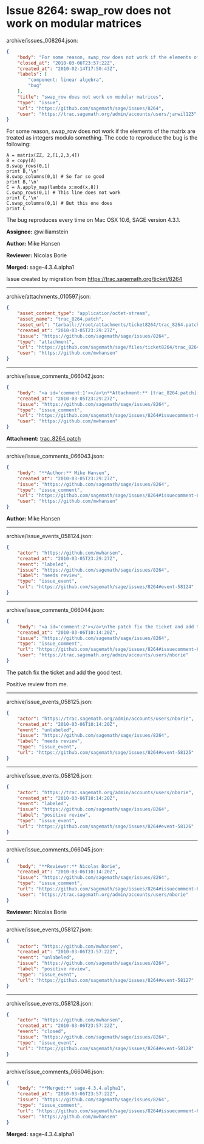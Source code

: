 # Issue 8264: swap_row does not work on modular matrices

archive/issues_008264.json:
```json
{
    "body": "For some reason, swap_row does not work if the elements of the matrix are treated as integers modulo something. The code to reproduce the bug is the following:\n\n\n```\nA = matrix(ZZ, 2,[1,2,3,4])\nB = copy(A)\nB.swap_rows(0,1)\nprint B,'\\n'\nB.swap_columns(0,1) # So far so good\nprint B,'\\n'\nC = A.apply_map(lambda x:mod(x,8))\nC.swap_rows(0,1) # This line does not work\nprint C,'\\n'\nC.swap_columns(0,1) # But this one does\nprint C\n```\n\nThe bug reproduces every time on Mac OSX 10.6, SAGE version 4.3.1.\n\n**Assignee:** @williamstein\n\n**Author:** Mike Hansen\n\n**Reviewer:** Nicolas Borie\n\n**Merged:** sage-4.3.4.alpha1\n\nIssue created by migration from https://trac.sagemath.org/ticket/8264\n\n",
    "closed_at": "2010-03-06T23:57:22Z",
    "created_at": "2010-02-14T17:50:43Z",
    "labels": [
        "component: linear algebra",
        "bug"
    ],
    "title": "swap_row does not work on modular matrices",
    "type": "issue",
    "url": "https://github.com/sagemath/sage/issues/8264",
    "user": "https://trac.sagemath.org/admin/accounts/users/janwil123"
}
```
For some reason, swap_row does not work if the elements of the matrix are treated as integers modulo something. The code to reproduce the bug is the following:


```
A = matrix(ZZ, 2,[1,2,3,4])
B = copy(A)
B.swap_rows(0,1)
print B,'\n'
B.swap_columns(0,1) # So far so good
print B,'\n'
C = A.apply_map(lambda x:mod(x,8))
C.swap_rows(0,1) # This line does not work
print C,'\n'
C.swap_columns(0,1) # But this one does
print C
```

The bug reproduces every time on Mac OSX 10.6, SAGE version 4.3.1.

**Assignee:** @williamstein

**Author:** Mike Hansen

**Reviewer:** Nicolas Borie

**Merged:** sage-4.3.4.alpha1

Issue created by migration from https://trac.sagemath.org/ticket/8264





---

archive/attachments_010597.json:
```json
{
    "asset_content_type": "application/octet-stream",
    "asset_name": "trac_8264.patch",
    "asset_url": "tarball://root/attachments/ticket8264/trac_8264.patch",
    "created_at": "2010-03-05T23:29:27Z",
    "issue": "https://github.com/sagemath/sage/issues/8264",
    "type": "attachment",
    "url": "https://github.com/sagemath/sage/files/ticket8264/trac_8264.patch",
    "user": "https://github.com/mwhansen"
}
```



---

archive/issue_comments_066042.json:
```json
{
    "body": "<a id='comment:1'></a>\n**Attachment:** [trac_8264.patch](https://github.com/sagemath/sage/files/ticket8264/trac_8264.patch)",
    "created_at": "2010-03-05T23:29:27Z",
    "issue": "https://github.com/sagemath/sage/issues/8264",
    "type": "issue_comment",
    "url": "https://github.com/sagemath/sage/issues/8264#issuecomment-66042",
    "user": "https://github.com/mwhansen"
}
```

<a id='comment:1'></a>
**Attachment:** [trac_8264.patch](https://github.com/sagemath/sage/files/ticket8264/trac_8264.patch)



---

archive/issue_comments_066043.json:
```json
{
    "body": "**Author:** Mike Hansen",
    "created_at": "2010-03-05T23:29:27Z",
    "issue": "https://github.com/sagemath/sage/issues/8264",
    "type": "issue_comment",
    "url": "https://github.com/sagemath/sage/issues/8264#issuecomment-66043",
    "user": "https://github.com/mwhansen"
}
```

**Author:** Mike Hansen



---

archive/issue_events_058124.json:
```json
{
    "actor": "https://github.com/mwhansen",
    "created_at": "2010-03-05T23:29:27Z",
    "event": "labeled",
    "issue": "https://github.com/sagemath/sage/issues/8264",
    "label": "needs review",
    "type": "issue_event",
    "url": "https://github.com/sagemath/sage/issues/8264#event-58124"
}
```



---

archive/issue_comments_066044.json:
```json
{
    "body": "<a id='comment:2'></a>\nThe patch fix the ticket and add the good test.\n\nPositive review from me.",
    "created_at": "2010-03-06T10:14:20Z",
    "issue": "https://github.com/sagemath/sage/issues/8264",
    "type": "issue_comment",
    "url": "https://github.com/sagemath/sage/issues/8264#issuecomment-66044",
    "user": "https://trac.sagemath.org/admin/accounts/users/nborie"
}
```

<a id='comment:2'></a>
The patch fix the ticket and add the good test.

Positive review from me.



---

archive/issue_events_058125.json:
```json
{
    "actor": "https://trac.sagemath.org/admin/accounts/users/nborie",
    "created_at": "2010-03-06T10:14:20Z",
    "event": "unlabeled",
    "issue": "https://github.com/sagemath/sage/issues/8264",
    "label": "needs review",
    "type": "issue_event",
    "url": "https://github.com/sagemath/sage/issues/8264#event-58125"
}
```



---

archive/issue_events_058126.json:
```json
{
    "actor": "https://trac.sagemath.org/admin/accounts/users/nborie",
    "created_at": "2010-03-06T10:14:20Z",
    "event": "labeled",
    "issue": "https://github.com/sagemath/sage/issues/8264",
    "label": "positive review",
    "type": "issue_event",
    "url": "https://github.com/sagemath/sage/issues/8264#event-58126"
}
```



---

archive/issue_comments_066045.json:
```json
{
    "body": "**Reviewer:** Nicolas Borie",
    "created_at": "2010-03-06T10:14:20Z",
    "issue": "https://github.com/sagemath/sage/issues/8264",
    "type": "issue_comment",
    "url": "https://github.com/sagemath/sage/issues/8264#issuecomment-66045",
    "user": "https://trac.sagemath.org/admin/accounts/users/nborie"
}
```

**Reviewer:** Nicolas Borie



---

archive/issue_events_058127.json:
```json
{
    "actor": "https://github.com/mwhansen",
    "created_at": "2010-03-06T23:57:22Z",
    "event": "unlabeled",
    "issue": "https://github.com/sagemath/sage/issues/8264",
    "label": "positive review",
    "type": "issue_event",
    "url": "https://github.com/sagemath/sage/issues/8264#event-58127"
}
```



---

archive/issue_events_058128.json:
```json
{
    "actor": "https://github.com/mwhansen",
    "created_at": "2010-03-06T23:57:22Z",
    "event": "closed",
    "issue": "https://github.com/sagemath/sage/issues/8264",
    "type": "issue_event",
    "url": "https://github.com/sagemath/sage/issues/8264#event-58128"
}
```



---

archive/issue_comments_066046.json:
```json
{
    "body": "**Merged:** sage-4.3.4.alpha1",
    "created_at": "2010-03-06T23:57:22Z",
    "issue": "https://github.com/sagemath/sage/issues/8264",
    "type": "issue_comment",
    "url": "https://github.com/sagemath/sage/issues/8264#issuecomment-66046",
    "user": "https://github.com/mwhansen"
}
```

**Merged:** sage-4.3.4.alpha1

